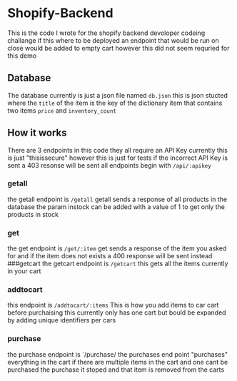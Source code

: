# Shopify-Backend
This is the code I wrote for the shopify backend devoloper codeing challange
if this where to be deployed an endpoint that would be run on close would be added to empty cart however this did not seem requried for this demo
## Database
The database currently is just a json file named `db.json` 
this is json stucted where the `title` of the item is the key of the dictionary item that contains two items `price` and `inventory_count`
## How it works
There are 3 endpoints in this code
they all require an API Key currently this is just "thisissecure" however this is just for tests if the incorrect API Key is sent a 403 resonse will be sent
all endpoints begin with `/api/:apikey` 
### getall
the getall endpoint is `/getall`
getall sends a response of all products in the database the param instock can be added with a value of 1 to get only the products in stock
### get
the get endpoint is `/get/:item`
get sends a response of the item you asked for and if the item does not exists a 400 response will be sent instead
###getcart
the getcart endpoint is `/getcart`
this gets all the items currently in your cart
### addtocart
this endpoint is `/addtocart/:items`
This is how you add items to car cart before purchaising this currently only has one cart but bould be expanded by adding unique identifiers per cars
### purchase
the purchase endpoint is `/purchase/
the purchases end point "purchases" everything in the cart if there are multiple items in the cart and one cant be purchased the purchase it stoped and that item is removed from the carts


